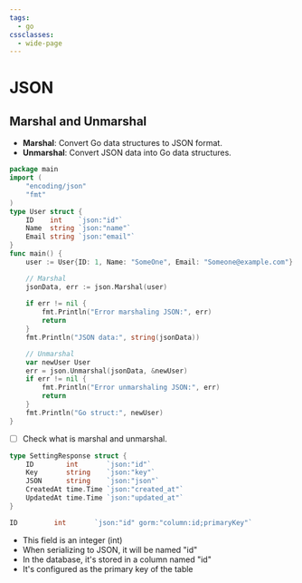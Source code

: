 ```yaml
---
tags:
  - go
cssclasses:
  - wide-page
---
```

# JSON
## Marshal and Unmarshal
- **Marshal**: Convert Go data structures to JSON format.
- **Unmarshal**: Convert JSON data into Go data structures.
```go
package main
import (
	"encoding/json"
	"fmt"
)
type User struct {
	ID    int    `json:"id"`
	Name  string `json:"name"`
	Email string `json:"email"`
}
func main() {
	user := User{ID: 1, Name: "SomeOne", Email: "Someone@example.com"}

	// Marshal
	jsonData, err := json.Marshal(user)
	
	if err != nil {
		fmt.Println("Error marshaling JSON:", err)
		return
	}
	fmt.Println("JSON data:", string(jsonData))

	// Unmarshal
	var newUser User
	err = json.Unmarshal(jsonData, &newUser)
	if err != nil {
		fmt.Println("Error unmarshaling JSON:", err)
		return
	}
	fmt.Println("Go struct:", newUser)
}
```

- [ ] Check what is marshal and unmarshal.
```go
type SettingResponse struct {
	ID        int       `json:"id"`
	Key       string    `json:"key"`
	JSON      string    `json:"json"`
	CreatedAt time.Time `json:"created_at"`
	UpdatedAt time.Time `json:"updated_at"`
}
```


```go
ID         int       `json:"id" gorm:"column:id;primaryKey"`
```

- This field is an integer (int)
- When serializing to JSON, it will be named "id"
- In the database, it's stored in a column named "id"
- It's configured as the primary key of the table


